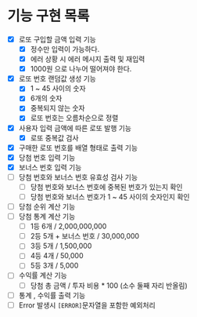 # 기능 구현 목록
- [x] 로또 구입할 금액 입력 기능
  - [x] 정수만 입력이 가능하다.
  - [x] 에러 상황 시 에러 메시지 출력 및 재입력
  - [x] 1000원 으로 나누어 떨어져야 한다.
- [x] 로또 번호 랜덤값 생성 기능
  - [x] 1 ~ 45 사이의 숫자
  - [x] 6개의 숫자
  - [x] 중복되지 않는 숫자
  - [x] 로또 번호는 오름차순으로 정렬
- [x] 사용자 입력 금액에 따른 로또 발행 기능
  - [x] 로또 중복값 검사
- [x] 구매한 로또 번호를 배열 형태로 출력 기능
- [x] 당첨 번호 입력 기능
- [x] 보너스 번호 입력 기능
- [ ] 당첨 번호와 보너스 번호 유효성 검사 기능
  - [ ] 당첨 번호와 보너스 번호에 중복된 번호가 있는지 확인
  - [ ] 당첨 번호와 보너스 번호가 1 ~ 45 사이의 숫자인지 확인
- [ ] 당첨 순위 계산 기능
- [ ] 당첨 통계 계산 기능
  - [ ] 1등 6개 / 2,000,000,000
  - [ ] 2등 5개 + 보너스 번호 / 30,000,000
  - [ ] 3등 5개 / 1,500,000
  - [ ] 4등 4개 / 50,000
  - [ ] 5등 3개 / 5,000
- [ ] 수익률 계산 기능
  - [ ] 당첨 총 금액 / 투자 비용 * 100 (소수 둘째 자리 반올림)
- [ ] 통계 , 수익률 출력 기능 
- [ ] Error 발생시 `[ERROR]`문자열을 포함한 예외처리
